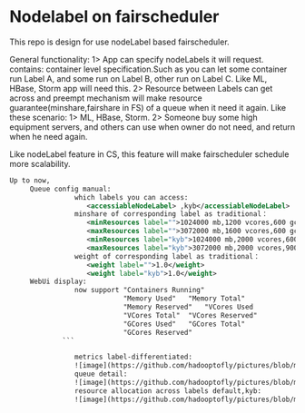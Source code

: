 # Nodelabel on fairscheduler
This repo is design for use nodeLabel based fairscheduler.

General functionality:
      1> App can specify nodeLabels it will request.
         contains:
                 container level specification.Such as you can let some container
                 run Label A, and some run on Label B, other run on Label C.
                 Like ML, HBase, Storm app will need this.
      2> Resource between Labels can get across and preempt mechanism will
         make resource guarantee(minshare,fairshare in FS) of a queue when 
         it need it again.
Like these scenario:
      1> ML, HBase, Storm.
      2> Someone buy some high equipment servers, and others can use when owner
         do not need, and return when he need again.
      
Like nodeLabel feature in CS, this feature will make fairscheduler schedule more 
scalability.
```xml
Up to now, 
     Queue config manual:
                which labels you can access:
                   <accessiableNodeLabel> ,kyb</accessiableNodeLabel>
                minshare of corresponding label as traditional：
                   <minResources label="">1024000 mb,1200 vcores,600 gcores</minResources>
                   <maxResources label="">3072000 mb,1600 vcores,600 gcores</maxResources>
                   <minResources label="kyb">1024000 mb,2000 vcores,600 gcores</minResources>
                   <maxResources label="kyb">3072000 mb,2000 vcores,900 gcores</maxResources>
                weight of corresponding label as traditional：
                   <weight label="">1.0</weight>
                   <weight label="kyb">1.0</weight>
     WebUi display:
                now support "Containers Running"	
                            "Memory Used"	"Memory Total"	
                            "Memory Reserved"	"VCores Used	
                            "VCores Total"	"VCores Reserved"	
                            "GCores Used"	"GCores Total"	
                            "GCores Reserved" 
             ```           

                metrics label-differentiated:
                ![image](https://github.com/hadooptofly/pictures/blob/master/QQ20170827-195318%402x.png)
                queue detail:
                ![image](https://github.com/hadooptofly/pictures/blob/master/QQ20170827-195518%402x.png)
                resource allocation across labels default,kyb:
                ![image](https://github.com/hadooptofly/pictures/blob/master/QQ20170827-195538%402x.png)
